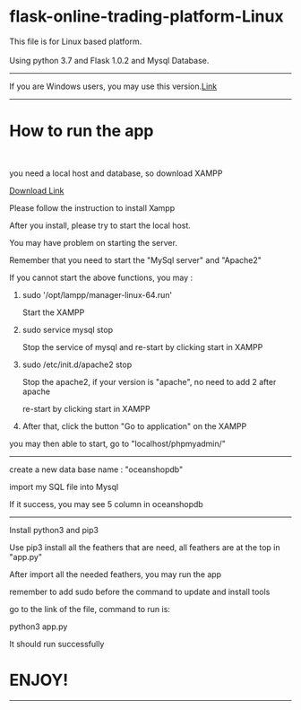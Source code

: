# flask-online-trading-platform-Linux
This file is for Linux based platform. <br><br>
Using python 3.7 and Flask 1.0.2 and Mysql Database.
<br><hr>
If you are Windows users, you may use this version.<a href="https://github.com/jackywongboy/flask-online-trading-platform-windows" target="_blank">Link</a><br>
<hr>
<h1><b>How to run the app</b></h1><br>
<p>you need a local host and database, so download XAMPP</p>
<a href="https://www.apachefriends.org/download.html" target="_blank">Download Link</a>
<p>Please follow the instruction to install Xampp</p>
<p>After you install, please try to start the local host.</p>
<p>You may have problem on starting the server.</p>
<p>Remember that you need to start the "MySql server" and "Apache2"</p>
<p>If you cannot start the above functions, you may :</p>
<ol>
    <li>sudo '/opt/lampp/manager-linux-64.run'</li><p>Start the XAMPP</p>
    <li>sudo service mysql stop</li><p>Stop the service of mysql and re-start by clicking start in XAMPP</p>
    <li>sudo /etc/init.d/apache2 stop</li><p>Stop the apache2, if your version is "apache", no need to add 2 after apache</p>
    <p> re-start by clicking start in XAMPP </p>
    <li>After that, click the button "Go to application" on the XAMPP </li>
</ol>
<p>you may then able to start, go to "localhost/phpmyadmin/"</p>
<hr>
<p>create a new data base name : "oceanshopdb"</p>
<p>import my SQL file into Mysql</p>
<p>If it success, you may see 5 column in oceanshopdb</p>
<hr>
<p>Install python3 and pip3</p>
<p>Use pip3 install all the feathers that are need, all feathers are at the top in "app.py"</p>
<p>After import all the needed feathers, you may run the app</p>
<p>remember to add sudo before the command to update and install tools</p>
<p>go to the link of the file, command to run is:</p>
<p>python3 app.py</p>
<p>It should run successfully</p>
<h1>ENJOY!</h1>
<hr>
